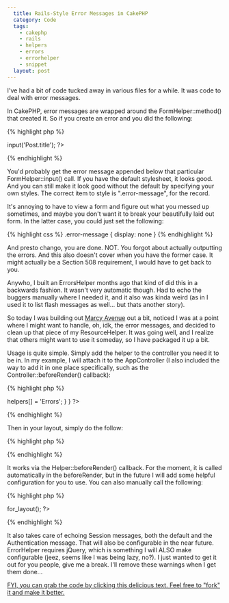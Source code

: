 ```yaml
---
  title: Rails-Style Error Messages in CakePHP
  category: Code
  tags:
    - cakephp
    - rails
    - helpers
    - errors
    - errorhelper
    - snippet
  layout: post
---
```


I've had a bit of code tucked away in various files for a while. It was code to deal with error messages.

In CakePHP, error messages are wrapped around the FormHelper::method() that created it. So if you create an error and you did the following:

{% highlight php %}
<?php
	echo $form->input('Post.title');
?>
{% endhighlight %}

You'd probably get the error message appended below that particular FormHelper::input() call. If you have the default stylesheet, it looks good. And you can still make it look good without the default by specifying your own styles. The correct item to style is ".error-message", for the record.

It's annoying to have to view a form and figure out what you messed up sometimes, and maybe you don't want it to break your beautifully laid out form. In the latter case, you could just set the following:

{% highlight css %}
.error-message {
	display: none
}
{% endhighlight %}

And presto chango, you are done. NOT. You forgot about actually outputting the errors. And this also doesn't cover when you have the former case. It might actually be a Section 508 requirement, I would have to get back to you.

Anywho, I built an ErrorsHelper months ago that kind of did this in a backwards fashion. It wasn't very automatic though. Had to echo the buggers manually where I needed it, and it also was kinda weird (as in I used it to list flash messages as well... but thats another story).

So today I was building out [Marcy Avenue](http://github.com/josegonzalez/marcyavenue) out a bit, noticed I was at a point where I might want to handle, oh, idk, the error messages, and decided to clean up that piece of my ResourceHelper. It was going well, and I realize that others might want to use it someday, so I have packaged it up a bit.

Usage is quite simple. Simply add the helper to the controller you need it to be in. In my example, I will attach it to the AppController (I also included the way to add it in one place specifically, such as the Controller::beforeRender() callback):

{% highlight php %}
<?php
class AppController extends Appcontroller {
	var $helpers = array('Errors');

	function beforeRender() {
		$this->helpers[] = 'Errors';
	}
}
?>
{% endhighlight %}

Then in your layout, simply do the follow:

{% highlight php %}
<?php echo $errors_for_layout; ?>
{% endhighlight %}

It works via the Helper::beforeRender() callback. For the moment, it is called automatically in the beforeRender, but in the future I will add some helpful configuration for you to use. You can also manually call the following:

{% highlight php %}
<?php echo $errors->for_layout(); ?>
{% endhighlight %}

It also takes care of echoing Session messages, both the default and the Authentication message. That will also be configurable in the near future. ErrorHelper requires jQuery, which is something I will ALSO make configurable (jeez, seems like I was being lazy, no?). I just wanted to get it out for you people, give me a break. I'll remove these warnings when I get them done...


[FYI, you can grab the code by clicking this delicious text. Feel free to "fork" it and make it better.](http://gist.github.com/243248)